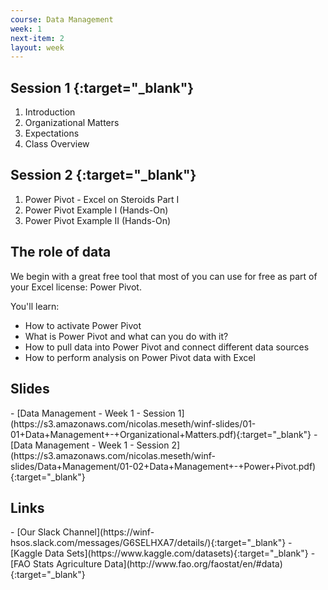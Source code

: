 ```yaml
---
course: Data Management
week: 1
next-item: 2
layout: week
---
```

<!-- activities -->

## Session 1 [<iron-icon class="agenda-icon" icon="my-icons:slides"></iron-icon>](https://s3.amazonaws.com/nicolas.meseth/winf-slides/Data+Management/01-01+Data+Management+-+Organizational+Matters.pdf){:target="_blank"}

1. Introduction
2. Organizational Matters
3. Expectations 
4. Class Overview


## Session 2 [<iron-icon class="agenda-icon" icon="my-icons:slides"></iron-icon>](https://s3.amazonaws.com/nicolas.meseth/winf-slides/Data+Management/01-02+Data+Management+-+Power+Pivot.pdf){:target="_blank"}

1. Power Pivot - Excel on Steroids Part I
2. Power Pivot Example I (Hands-On)
3. Power Pivot Example II (Hands-On)

<!-- end-activities -->

<!-- content -->

## The role of data

We begin with a great free tool that most of you can use for free as part of your Excel license: Power Pivot. 

You'll learn:

- How to activate Power Pivot
- What is Power Pivot and what can you do with it?
- How to pull data into Power Pivot and connect different data sources
- How to perform analysis on Power Pivot data with Excel

<!-- end-content -->

<!-- project -->
<!-- end-project -->

<!-- exercises -->
<!-- end-exercises -->

<!-- quiz -->
<!-- end-quiz -->

<!-- reading -->
<h2>Slides</h2>
- [Data Management - Week 1 - Session 1](https://s3.amazonaws.com/nicolas.meseth/winf-slides/01-01+Data+Management+-+Organizational+Matters.pdf){:target="_blank"}
- [Data Management - Week 1 - Session 2](https://s3.amazonaws.com/nicolas.meseth/winf-slides/Data+Management/01-02+Data+Management+-+Power+Pivot.pdf){:target="_blank"}

<h2>Links</h2>
- [Our Slack Channel](https://winf-hsos.slack.com/messages/G6SELHXA7/details/){:target="_blank"}
- [Kaggle Data Sets](https://www.kaggle.com/datasets){:target="_blank"}
- [FAO Stats Agriculture Data](http://www.fao.org/faostat/en/#data){:target="_blank"}

<!-- end-reading -->
